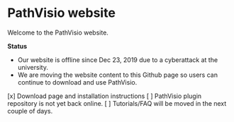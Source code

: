 # PathVisio website
Welcome to the PathVisio website.

**Status**
* Our website is offline since Dec 23, 2019 due to a cyberattack at the university.
* We are moving the website content to this Github page so users can continue to download and use PathVisio.

[x] Download page and installation instructions
[ ] PathVisio plugin repository is not yet back online.
[ ] Tutorials/FAQ will be moved in the next couple of days.
